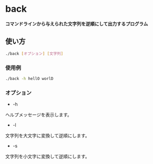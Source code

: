 # back

**コマンドラインから与えられた文字列を逆順にして出力するプログラム**

## 使い方

```bash
./back [オプション] [文字列]
```

### 使用例
```bash
./back -h hellO worlD
```

### オプション
- -h

ヘルプメッセージを表示します。

- -l

文字列を大文字に変換して逆順にします。

- -s

文字列を小文字に変換して逆順にします。